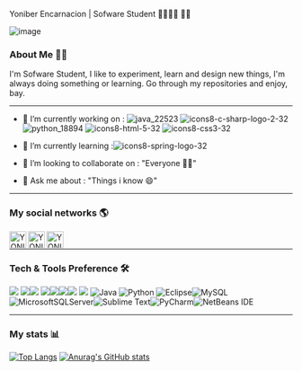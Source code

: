 Yoniber Encarnacion  | Sofware Student 📱🧑🏽‍💻 👨‍🎓

![image](https://user-images.githubusercontent.com/36041729/183783777-b832cc7f-53dd-4679-b232-6a21e085c700.png)
### About Me 🙋‍♂️

I'm Sofware Student, I like to experiment, learn and design new things, I'm always doing something or learning. Go through my repositories and enjoy, bay.

---
- 🔭 I’m currently working on : ![java_22523](https://user-images.githubusercontent.com/36041729/183785441-bed12882-d054-4d72-bdb4-d980179e60a7.png)
![icons8-c-sharp-logo-2-32](https://user-images.githubusercontent.com/36041729/183786305-fe88bf3e-d248-41a7-aad4-a93e7b9adc99.png)
![python_18894](https://user-images.githubusercontent.com/36041729/183785564-fd4250c1-393d-4f4d-9571-5249afce040f.png)
![icons8-html-5-32](https://user-images.githubusercontent.com/36041729/183787285-6043ca90-6c5f-49c4-8edf-fe9d28ad37ab.png)
![icons8-css3-32](https://user-images.githubusercontent.com/36041729/183787289-2695b688-a229-4ff8-95a8-20652e1c3a71.png)

- 🌱 I’m currently learning :![icons8-spring-logo-32](https://user-images.githubusercontent.com/36041729/183786518-7e904e93-df1f-48b4-9549-5092b7af4d56.png)
- 👯 I’m looking to collaborate on : "Everyone 🧑‍🚀"
- 💬 Ask me about : "Things i know 😄"

---

### My social networks 🌎

[<img align="left" alt="YONIBER | LinkedIn" width="30px" src="https://cdn.iconscout.com/icon/free/png-64/linkedin-162-498418.png" />][linkedin]
[<img align="left" alt="YONIBER | LinkedIn" width="30px" src="https://cdn.iconscout.com/icon/free/png-64/instagram-188-498425.png" />][instagram]
[<img align="left" alt="YONIBER | LinkedIn" width="30px" src="https://cdn.iconscout.com/icon/free/png-64/facebook-262-721949.png" />][facebook]

<br/>

---
### Tech & Tools Preference 🛠️

<img src = "https://img.shields.io/badge/-HTML5-E34F26?style=flat&logo=html5&logoColor=white"> <img src = "https://img.shields.io/badge/-CSS3-1572B6?style=flat&logo=css3&logoColor=white"><img src="https://img.shields.io/badge/-MySQL-F29111?style=flat&logo=mysql&logoColor=FFFFFF">
<img src="https://img.shields.io/badge/-SQL%20Server-ED2C4C?style=flat&logo=microsoftsqlserver&logoColor=FFFFFF"><img src="http://img.shields.io/badge/-Git-F1502F?style=flat&logo=git&logoColor=FFFFFF"><img src="http://img.shields.io/badge/-Github-000000?style=flat&logo=github&logoColor=FFFFFF"><img src="http://img.shields.io/badge/-VS%20Code-007ACC?style=flat&logo=visual%20studio%20code&logoColor=white">	<img src="https://img.shields.io/badge/c%23-%23239120.svg?style=for-the-badge&logo=c-sharp&logoColor=white"> ![Java](https://img.shields.io/badge/java-%23ED8B00.svg?style=for-the-badge&logo=java&logoColor=white) ![Python](https://img.shields.io/badge/python-3670A0?style=for-the-badge&logo=python&logoColor=ffdd54) ![Eclipse](https://img.shields.io/badge/Eclipse-FE7A16.svg?style=for-the-badge&logo=Eclipse&logoColor=white)![MySQL](https://img.shields.io/badge/mysql-%2300f.svg?style=for-the-badge&logo=mysql&logoColor=white) ![MicrosoftSQLServer](https://img.shields.io/badge/Microsoft%20SQL%20Sever-CC2927?style=for-the-badge&logo=microsoft%20sql%20server&logoColor=white)![Sublime Text](https://img.shields.io/badge/sublime_text-%23575757.svg?style=for-the-badge&logo=sublime-text&logoColor=important)![PyCharm](https://img.shields.io/badge/pycharm-143?style=for-the-badge&logo=pycharm&logoColor=black&color=black&labelColor=green)![NetBeans IDE](https://img.shields.io/badge/NetBeansIDE-1B6AC6.svg?style=for-the-badge&logo=apache-netbeans-ide&logoColor=white)




---
### My stats 📊
[![Top Langs](https://github-readme-stats.vercel.app/api/top-langs/?username=yoniberplay&show_icons=true&theme=radical)](https://github.com/anuraghazra/github-readme-stats)
[![Anurag's GitHub stats](https://github-readme-stats.vercel.app/api?username=yoniberplay&show_icons=true&theme=radical)](https://github.com/anuraghazra/github-readme-stats)



[facebook]: https://www.facebook.com/yoniber.encarnacion
[instagram]: https://www.instagram.com/yoniberplay/
[linkedin]: https://do.linkedin.com/in/yoniber-encarnacion-51b292149
